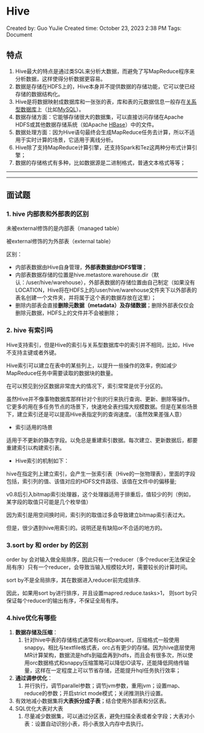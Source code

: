 # Hive

Created by: Guo YuJie
Created time: October 23, 2023 2:38 PM
Tags:  Document

## 特点

1. Hive最大的特点是通过类SQL来分析大数据，而避免了写MapReduce程序来分析数据，这样使得分析数据更容易。
2. 数据是存储在HDFS上的，Hive本身并不提供数据的存储功能，它可以使已经存储的数据结构化。
3. Hive是将数据映射成数据库和一张张的表，库和表的元数据信息一般存在[关系型数据库](https://cloud.tencent.com/product/cdb-overview?from_column=20065&from=20065)上（比如[MySQL](https://cloud.tencent.com/product/cdb?from_column=20065&from=20065)）。
4. 数据存储方面：它能够存储很大的数据集，可以直接访问存储在Apache HDFS或其他数据存储系统（如Apache [HBase](https://cloud.tencent.com/product/hbase?from_column=20065&from=20065)）中的文件。
5. 数据处理方面：因为Hive语句最终会生成MapReduce任务去计算，所以不适用于实时计算的场景，它适用于离线分析。
6. Hive除了支持MapReduce计算引擎，还支持Spark和Tez这两种分布式计算引擎；
7. 数据的存储格式有多种，比如数据源是二进制格式，普通文本格式等等；

---


---

## 面试题

### **1. hive 内部表和外部表的区别**

未被external修饰的是内部表（managed table）

被external修饰的为外部表（external table）

区别：

- 内部表数据由Hive自身管理，**外部表数据由HDFS管理**；
- 内部表数据存储的位置是hive.metastore.warehouse.dir（默认：/user/hive/warehouse），外部表数据的存储位置由自己制定（如果没有LOCATION，Hive将在HDFS上的/user/hive/warehouse文件夹下以外部表的表名创建一个文件夹，并将属于这个表的数据存放在这里）；
- 删除内部表会直接**删除元数据（metadata）及存储数据**；删除外部表仅仅会删除元数据，HDFS上的文件并不会被删除；

### **2. hive 有索引吗**

Hive支持索引，但是Hive的索引与关系型数据库中的索引并不相同，比如，Hive不支持主键或者外键。

Hive索引可以建立在表中的某些列上，以提升一些操作的效率，例如减少MapReduce任务中需要读取的数据块的数量。

在可以预见到分区数据非常庞大的情况下，索引常常是优于分区的。

虽然Hive并不像事物数据库那样针对个别的行来执行查询、更新、删除等操作。它更多的用在多任务节点的场景下，快速地全表扫描大规模数据。但是在某些场景下，建立索引还是可以提高Hive表指定列的查询速度。（虽然效果差强人意）

- 索引适用的场景

适用于不更新的静态字段。以免总是重建索引数据。每次建立、更新数据后，都要重建索引以构建索引表。

- Hive索引的机制如下：

hive在指定列上建立索引，会产生一张索引表（Hive的一张物理表），里面的字段包括，索引列的值、该值对应的HDFS文件路径、该值在文件中的偏移量;

v0.8后引入bitmap索引处理器，这个处理器适用于排重后，值较少的列（例如，某字段的取值只可能是几个枚举值）

因为索引是用空间换时间，索引列的取值过多会导致建立bitmap索引表过大。

但是，很少遇到hive用索引的。说明还是有缺陷or不合适的地方的。

### 3.**sort by 和 order by 的区别**

order by 会对输入做全局排序，因此只有一个reducer（多个reducer无法保证全局有序）只有一个reducer，会导致当输入规模较大时，需要较长的计算时间。

sort by不是全局排序，其在数据进入reducer前完成排序.

因此，如果用sort by进行排序，并且设置mapred.reduce.tasks>1， 则sort by只保证每个reducer的输出有序，不保证全局有序。

### 4.**hive优化有哪些**

1. **数据存储及压缩**：
    1. 针对hive中表的存储格式通常有orc和parquet，压缩格式一般使用snappy。相比与textfile格式表，orc占有更少的存储。因为hive底层使用MR计算架构，数据流是hdfs到磁盘再到hdfs，而且会有很多次，所以使用orc数据格式和snappy压缩策略可以降低IO读写，还能降低网络传输量，这样在一定程度上可以节省存储，还能提升hql任务执行效率；
2. **通过调参优化**：
    1. 并行执行，调节parallel参数；调节jvm参数，重用jvm；设置map、reduce的参数；开启strict mode模式；关闭推测执行设置。
3. 有效地减小数据集将**大表拆分成子表**；结合使用外部表和分区表。
4. SQL优化大表对大表
    1. 尽量减少数据集，可以通过分区表，避免扫描全表或者全字段；大表对小表：设置自动识别小表，将小表放入内存中去执行。